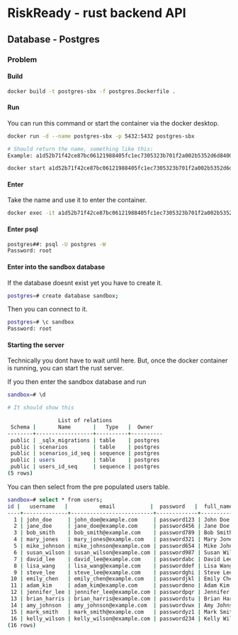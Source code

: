 
# RiskReady - rust backend API

## Database - Postgres

### Problem

#### Build

```bash
docker build -t postgres-sbx -f postgres.Dockerfile .
```

#### Run

You can run this command or start the container via the docker desktop.

```bash
docker run -d --name postgres-sbx -p 5432:5432 postgres-sbx

# Should return the name, something like this:
Example: a1d52b71f42ce87bc06121988405fc1ec7305323b701f2a002b5352d6d840058

docker start a1d52b71f42ce87bc06121988405fc1ec7305323b701f2a002b5352d6d840058
```

#### Enter

Take the name and use it to enter the container.

```bash
docker exec -it a1d52b71f42ce87bc06121988405fc1ec7305323b701f2a002b5352d6d840058 /bin/bash
```

#### Enter psql

```bash
postgres##: psql -U postgres -W
Password: root
```

#### Enter into the sandbox database

If the database doesnt exist yet you have to create it.

```bash
postgres=# create database sandbox;
```

Then you can connect to it.

```bash
postgres=# \c sandbox
Password: root
```

#### Starting the server

Technically you dont have to wait until here. But, once the docker container is running, you can start the rust server.

If you then enter the sandbox database and run

```bash
sandbox=# \d

# It should show this

                List of relations
 Schema |       Name       |   Type   |  Owner
--------+------------------+----------+----------
 public | _sqlx_migrations | table    | postgres
 public | scenarios        | table    | postgres
 public | scenarios_id_seq | sequence | postgres
 public | users            | table    | postgres
 public | users_id_seq     | sequence | postgres
(5 rows)

```

You can then select from the pre populated users table.

```bash
sandbox=# select * from users;
id |   username   |          email           |  password   |  full_name   |    phone    |          created_at           |          updated_at
----+--------------+--------------------------+-------------+--------------+-------------+-------------------------------+-------------------------------
  1 | john_doe     | john_doe@example.com     | password123 | John Doe     | +1234567890 | 2023-04-01 17:20:04.658212+00 | 2023-04-01 17:20:04.658212+00
  2 | jane_doe     | jane_doe@example.com     | password456 | Jane Doe     | +2345678901 | 2023-04-01 17:20:04.658212+00 | 2023-04-01 17:20:04.658212+00
  3 | bob_smith    | bob_smith@example.com    | password789 | Bob Smith    | +3456789012 | 2023-04-01 17:20:04.658212+00 | 2023-04-01 17:20:04.658212+00
  4 | mary_jones   | mary_jones@example.com   | password321 | Mary Jones   | +4567890123 | 2023-04-01 17:20:04.658212+00 | 2023-04-01 17:20:04.658212+00
  5 | mike_johnson | mike_johnson@example.com | password654 | Mike Johnson | +5678901234 | 2023-04-01 17:20:04.658212+00 | 2023-04-01 17:20:04.658212+00
  6 | susan_wilson | susan_wilson@example.com | password987 | Susan Wilson | +6789012345 | 2023-04-01 17:20:04.658212+00 | 2023-04-01 17:20:04.658212+00
  7 | david_lee    | david_lee@example.com    | passwordabc | David Lee    | +7890123456 | 2023-04-01 17:20:04.658212+00 | 2023-04-01 17:20:04.658212+00
  8 | lisa_wang    | lisa_wang@example.com    | passworddef | Lisa Wang    | +8901234567 | 2023-04-01 17:20:04.658212+00 | 2023-04-01 17:20:04.658212+00
  9 | steve_lee    | steve_lee@example.com    | passwordghi | Steve Lee    | +9012345678 | 2023-04-01 17:20:04.658212+00 | 2023-04-01 17:20:04.658212+00
 10 | emily_chen   | emily_chen@example.com   | passwordjkl | Emily Chen   | +0123456789 | 2023-04-01 17:20:04.658212+00 | 2023-04-01 17:20:04.658212+00
 11 | adam_kim     | adam_kim@example.com     | passwordmno | Adam Kim     | +1234567890 | 2023-04-01 17:20:04.658212+00 | 2023-04-01 17:20:04.658212+00
 12 | jennifer_lee | jennifer_lee@example.com | passwordpqr | Jennifer Lee | +2345678901 | 2023-04-01 17:20:04.658212+00 | 2023-04-01 17:20:04.658212+00
 13 | brian_harris | brian_harris@example.com | passwordstu | Brian Harris | +3456789012 | 2023-04-01 17:20:04.658212+00 | 2023-04-01 17:20:04.658212+00
 14 | amy_johnson  | amy_johnson@example.com  | passwordvwx | Amy Johnson  | +4567890123 | 2023-04-01 17:20:04.658212+00 | 2023-04-01 17:20:04.658212+00
 15 | mark_smith   | mark_smith@example.com   | passwordyz1 | Mark Smith   | +5678901234 | 2023-04-01 17:20:04.658212+00 | 2023-04-01 17:20:04.658212+00
 16 | kelly_wilson | kelly_wilson@example.com | password234 | Kelly Wilson | +6789012345 | 2023-04-01 17:20:04.658212+00 | 2023-04-01 17:20:04.658212+00
(16 rows)
```
